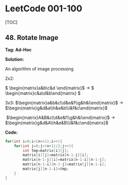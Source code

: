 # LeetCode 001-100



[TOC]



## 48. Rotate Image

**Tag: Ad-Hoc**

**Solution:**

An algorithm of image processing

2x2:  

$ \begin{matrix}a&b\\c&d \end{matrix}$  -> $ \begin{matrix}c&a\\d&b\end{matrix} $ 


3x3:  $\begin{matrix}a&b&c\\d&e&f\\g&h&i\end{matrix}$ -> $\begin{matrix}g&d&a\\h&e&b\\i&f&c\end{matrix}$ 

​          $\begin{matrix}A&B&c\\d&e&f\\g&h&i\end{matrix}$ ->  $\begin{matrix}g&d&A\\h&e&B\\i&f&c\end{matrix}$



**Code:**

```c++
for(int i=0;i<(n>>1);i++){
    for(int j=0;j<(n+1)/2;j++){
        int tmp=matrix[i][j];
        matrix[i][j]=matrix[n-1-j][i];
        matrix[n-1-j][i]=matrix[n-1-i][n-1-j];
        matrix[n-1-i][n-1-j]=matrix[j][n-1-i];
        matrix[j][n-1-i]=tmp;
    }
}
```

